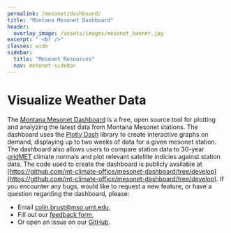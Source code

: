 ```yaml
---
permalink: /mesonet/dashboard/
title: "Montana Mesonet Dashboard"
header:
  overlay_image: /assets/images/mesonet_banner.jpg
excerpt: " <br />"
classes: wide
sidebar:
  title: "Mesonet Resources"
  nav: mesonet-sidebar
---
```

# Visualize Weather Data
The [Montana Mesonet Dashboard](https://mesonet.climate.umt.edu/dash/) is a free, open source tool for plotting and analyzing the latest data from Montana Mesonet stations. The dashboard uses the [Plotly Dash](https://plotly.com/dash) library to create interactive graphs on demand, displaying up to two weeks of data for a given mesonet station. The dashboard also allows users to compare station data to 30-year [gridMET](https://www.climatologylab.org/gridmet.html) climate normals and plot relevant satellite indicies against station data. The code used to create the dashboard is publicly available at [https://github.com/mt-climate-office/mesonet-dashboard/tree/develop](https://github.com/mt-climate-office/mesonet-dashboard/tree/develop). If you encounter any bugs, would like to request a new feature, or have a question regarding the dashboard, please:
* Email [colin.brust@mso.umt.edu](mailto:colin.brust@mso.umt.edu),
* Fill out our [feedback form](https://airtable.com/shrxlaYUu6DcyK98s),
* Or open an issue on our [GitHub](https://github.com/mt-climate-office/mesonet-dashboard/issues). 